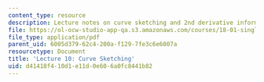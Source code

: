 ```yaml
---
content_type: resource
description: Lecture notes on curve sketching and 2nd derivative information.
file: https://ol-ocw-studio-app-qa.s3.amazonaws.com/courses/18-01-single-variable-calculus-fall-2006/d41418f410d1e11d0e606a0fc8441b82_lec10.pdf
file_type: application/pdf
parent_uid: 6005d379-62c4-200a-f129-7fe3c6e6007a
resourcetype: Document
title: 'Lecture 10: Curve Sketching'
uid: d41418f4-10d1-e11d-0e60-6a0fc8441b82
---
```

